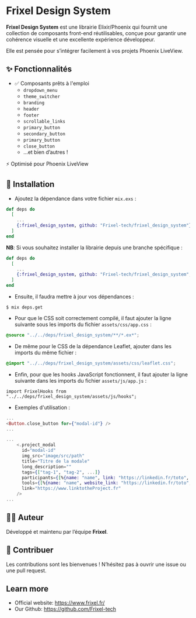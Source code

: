 # Frixel Design System

**Frixel Design System** est une librairie Elixir/Phoenix qui fournit une collection de composants front-end réutilisables, conçue pour garantir une cohérence visuelle et une excellente expérience développeur.

Elle est pensée pour s’intégrer facilement à vos projets Phoenix LiveView.

## ✨ Fonctionnalités

- ✅ Composants prêts à l'emploi
  - `dropdown_menu`
  - `theme_switcher`
  - `branding`
  - `header`
  - `footer`
  - `scrollable_links`
  - `primary_button`
  - `secondary_button`
  - `primary_button`
  - `close_button`
  - ...et bien d’autres !

⚡️ Optimisé pour Phoenix LiveView

## 🚀 Installation

- Ajoutez la dépendance dans votre fichier `mix.exs` :

```elixir
def deps do
  [
    ...
    {:frixel_design_system, github: "Frixel-tech/frixel_design_system"}
  ]
end
```

**NB**: Si vous souhaitez installer la librairie depuis une branche spécifique :

```elixir
def deps do
  [
    ...
    {:frixel_design_system, github: "Frixel-tech/frixel_design_system", branch: "nom_de_la_branche"}
  ]
end
```

- Ensuite, il faudra mettre à jour vos dépendances :
```shell
$ mix deps.get
```

- Pour que le CSS soit correctement compilé, il faut ajouter la ligne suivante sous les imports du fichier `assets/css/app.css` :
```CSS
@source "../../deps/frixel_design_system/**/*.ex*";
```

- De même pour le CSS de la dépendance Leaflet, ajouter dans les imports du même fichier :
```CSS
@import "../../deps/frixel_design_system/assets/css/leaflet.css";
```

- Enfin, pour que les hooks JavaScript fonctionnent, il faut ajouter la ligne suivante dans les imports du fichier `assets/js/app.js` :
```JS
import FrixelHooks from "../../deps/frixel_design_system/assets/js/hooks";
```

- Exemples d'utilisation :

```elixir
...
<Button.close_button for={"modal-id"} />
...
```

```elixir
...
    <.project_modal
      id="modal-id"
      img_src="image/src/path"
      title="Titre de la modale"
      long_description=""
      tags={["tag-1", "tag-2", ...]}
      participants={[%{name: "name", link: "https://linkedin.fr/toto", img: "url_of_image"}, ...]}
      tools={[%{name: "name", website_link: "https://linkedin.fr/toto", logo_url: "url_of_image"}, ...]}
      link="https://www.linktotheProject.fr"
    />
...
```

## 🧑‍💻 Auteur

Développé et maintenu par l’équipe **Frixel**.


## 🤝 Contribuer

Les contributions sont les bienvenues ! N’hésitez pas à ouvrir une issue ou une pull request.

## Learn more

* Official website: https://www.frixel.fr/
* Our Github: https://github.com/Frixel-tech
